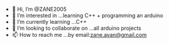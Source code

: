- 👋 Hi, I’m @ZANE2005
- 👀 I’m interested in ...learning C++ + programming an arduino
- 🌱 I’m currently learning ...C++
- 💞️ I’m looking to collaborate on ...all arduino projects 
- 📫 How to reach me ...by email:zane.avan@gmail.com 

<!---
ZANE2005/ZANE2005 is a ✨ special ✨ repository because its `README.md` (this file) appears on your GitHub profile.
You can click the Preview link to take a look at your changes.
--->
